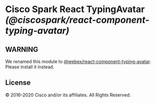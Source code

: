 # Cisco Spark React TypingAvatar _(@ciscospark/react-component-typing-avatar)_

## WARNING

We renamed this module to [@webex/react-component-typing-avatar](https://www.npmjs.com/package/@webex/react-component-typing-avatar). Please install it instead.

## License

© 2016-2020 Cisco and/or its affiliates. All Rights Reserved.

